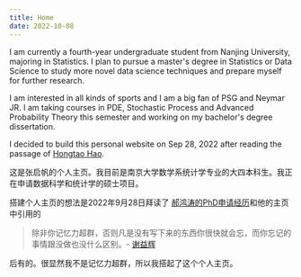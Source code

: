 ```yaml
---
title: Home
date: 2022-10-08
---
```


I am currently a fourth-year undergraduate student from Nanjing University, majoring in Statistics. I plan to pursue a master's degree in Statistics or Data Science to study more novel data science techniques and prepare myself for further research. 

I am interested in all kinds of sports and I am a big fan of PSG and Neymar JR. I am taking courses in PDE, Stochastic Process and Advanced Probability Theory this semester and working on my bachelor's degree dissertation.

I decided to build this personal website on Sep 28, 2022 after reading the passage of [Hongtao Hao](https://cosx.org/2022/09/my-phd-app/). 


这是张启帆的个人主页。我目前是南京大学数学系统计学专业的大四本科生。我正在申请数据科学和统计学的硕士项目。

搭建个人主页的想法是2022年9月28日拜读了
[郝鸿涛的PhD申请经历](https://cosx.org/2022/09/my-phd-app/)和他的主页中引用的
>除非你记忆力超群，否则凡是没有写下来的东西你很快就会忘，而你忘记的事情跟没做也没什么区别。- [谢益辉](https://yihui.org/)


后有的。很显然我不是记忆力超群，所以我搭起了这个个人主页。